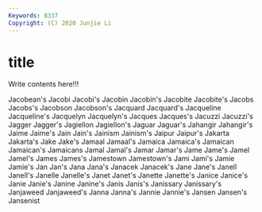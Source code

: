 ```yaml
---
Keywords: 8337
Copyright: (C) 2020 Junjie Li
---
```


# title

Write contents here!!!

Jacobean's 
Jacobi 
Jacobi's 
Jacobin 
Jacobin's 
Jacobite 
Jacobite's 
Jacobs
Jacobs's 
Jacobson 
Jacobson's 
Jacquard 
Jacquard's 
Jacqueline 
Jacqueline's 
Jacquelyn 
Jacquelyn's 
Jacques
Jacques's 
Jacuzzi 
Jacuzzi's 
Jagger 
Jagger's 
Jagiellon 
Jagiellon's 
Jaguar 
Jaguar's 
Jahangir
Jahangir's 
Jaime 
Jaime's 
Jain 
Jain's 
Jainism 
Jainism's 
Jaipur 
Jaipur's 
Jakarta
Jakarta's 
Jake 
Jake's 
Jamaal 
Jamaal's 
Jamaica 
Jamaica's 
Jamaican 
Jamaican's 
Jamaicans
Jamal 
Jamal's 
Jamar 
Jamar's 
Jame 
Jame's 
Jamel 
Jamel's 
James 
James's
Jamestown 
Jamestown's 
Jami 
Jami's 
Jamie 
Jamie's 
Jan 
Jan's 
Jana 
Jana's
Janacek 
Janacek's 
Jane 
Jane's 
Janell 
Janell's 
Janelle 
Janelle's 
Janet 
Janet's
Janette 
Janette's 
Janice 
Janice's 
Janie 
Janie's 
Janine 
Janine's 
Janis 
Janis's
Janissary 
Janissary's 
Janjaweed 
Janjaweed's 
Janna 
Janna's 
Jannie 
Jannie's 
Jansen 
Jansen's
Jansenist 
